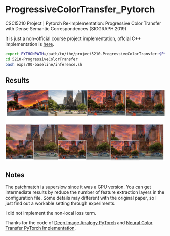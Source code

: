 # ProgressiveColorTransfer_Pytorch
CSCI5210 Project | Pytorch Re-Implementation: Progressive Color Transfer with Dense Semantic Correspondences (SIGGRAPH 2019)

It is just a non-official course project implementation, offcial C++ implementation is [here](https://github.com/hmmlillian/Neural-Color-Transfer).

```bash
export PYTHONPATH=/path/to/the/project5210-ProgressiveColorTransfer:$PYTHONPATH
cd 5210-ProgressiveColorTransfer
bash exps/00-baseline/inference.sh
```
## Results
![](demo/vis.png)
## Notes

The patchmatch is superslow since it was a GPU version. You can get intermediate results by reduce the number of feature extraction layers in the configuration file. Some details may different with the original paper, so I just find out a workable setting through experiments.

I did not implement the non-local loss term.

Thanks for the code of [Deep Image Analogy PyTorch](https://github.com/harveyslash/Deep-Image-Analogy-PyTorch) and [Neural Color Transfer PyTorch Implementation](https://github.com/rassilon712/Neural_Color_Transfer).

